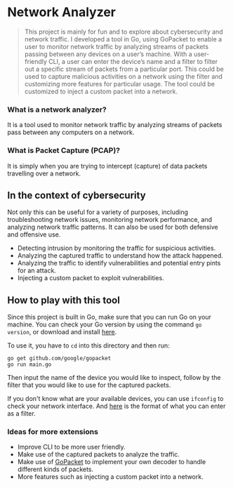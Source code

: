 # Network Analyzer
> This project is mainly for fun and to explore about cybersecurity and network traffic. I developed a tool in Go, using GoPacket to enable a user to monitor network traffic by analyzing streams of packets passing between any devices on a user’s machine. With a user-friendly CLI, a user can enter the device’s name and a filter to filter out a specific stream of packets from a particular port. This could be used to capture malicious activities on a network using the filter and customizing more features for particular usage. The tool could be customized to inject a custom packet into a network.

### What is a network analyzer?
It is a tool used to monitor network traffic by analyzing streams of packets pass between any computers on a network.

### What is Packet Capture (PCAP)?
It is simply when you are trying to intercept (capture) of data packets travelling over a network.

## In the context of cybersecurity
Not only this can be useful for a variety of purposes, including troubleshooting network issues, monitoring network performance, and analyzing network traffic patterns. It can also be used for both defensive and offensive use.

- Detecting intrusion by monitoring the traffic for suspicious activities.
- Analyzing the captured traffic to understand how the attack happened.
- Analyzing the traffic to identify vulnerabilities and potential entry pints for an attack.
- Injecting a custom packet to exploit vulnerabilities.

## How to play with this tool
Since this project is built in Go, make sure that you can run Go on your machine. You can check your Go version by using the command `go version`, or download and install [here](https://go.dev/doc/install).

To use it, you have to `cd` into this directory and then run:

	go get github.com/google/gopacket
	go run main.go

Then input the name of the device you would like to inspect, follow by the filter that you would like to use for the captured packets.

If you don't know what are your available devices, you can use `ifconfig` to check your network interface. And [here](https://pkg.go.dev/github.com/google/gopacket/pcap#Handle.SetBPFFilter) is the format of what you can enter as a filter.

### Ideas for more extensions
- Improve CLI to be more user friendly.
- Make use of the captured packets to analyze the traffic.
- Make use of [GoPacket](https://pkg.go.dev/github.com/google/gopacket#hdr-Implementing_Your_Own_Decoder) to implement your own decoder to handle different kinds of packets.
- More features such as injecting a custom packet into a network.
